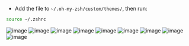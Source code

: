 - Add the file to `~/.oh-my-zsh/custom/themes/`, then run:
```sh
source ~/.zshrc
```


![image](https://github.com/user-attachments/assets/8feeff37-f2cb-475b-ab79-6eef7afd768d)
![image](https://github.com/user-attachments/assets/695c8d1b-3e85-4f95-805b-a0f1470bda27)
![image](https://github.com/user-attachments/assets/57dac01d-edf8-498c-aa75-e14a013f1e17)
![image](https://github.com/user-attachments/assets/3e13a7a1-b5f5-4ee6-bcf3-320941f85b82)
![image](https://github.com/user-attachments/assets/ecd2feb9-40a5-4876-9d15-79d1792f3f43)
![image](https://github.com/user-attachments/assets/012647bc-2340-46d7-9635-8b457169495a)
![image](https://github.com/user-attachments/assets/5840e63c-0507-4ecd-9eaa-5425cb1f1b70)
![image](https://github.com/user-attachments/assets/512f2e95-1f29-40f0-93d3-3d73c8c2fb1f)
![image](https://github.com/user-attachments/assets/c9cacdf3-f833-411e-88da-03f27cb30426)

